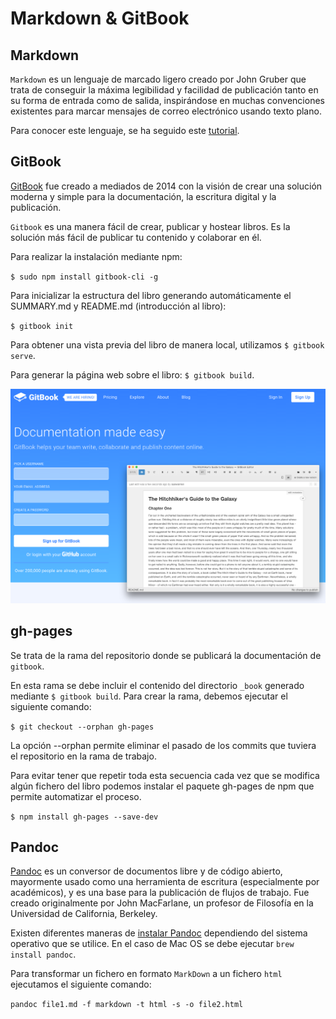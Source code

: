 # Markdown & GitBook

## Markdown

`Markdown` es un lenguaje de marcado ligero creado por John Gruber que trata de conseguir la máxima legibilidad y facilidad de publicación tanto en su forma de entrada como de salida, inspirándose en muchas convenciones existentes para marcar mensajes de correo electrónico usando texto plano.

Para conocer este lenguaje, se ha seguido este [tutorial](https://guides.github.com/features/mastering-markdown).

## GitBook

[GitBook](https://gitbook.com) fue creado a mediados de 2014 con la visión de crear una solución moderna y simple para la documentación, la escritura digital y la publicación.

`Gitbook` es una manera fácil de crear, publicar y hostear libros. Es la solución más fácil de publicar tu contenido y colaborar en él.

Para realizar la instalación mediante npm:

`$ sudo npm install gitbook-cli -g`

Para inicializar la estructura del libro generando automáticamente el SUMMARY.md y README.md (introducción al libro):

`$ gitbook init`

Para obtener una vista previa del libro de manera local, utilizamos `$ gitbook serve`.

Para generar la página web sobre el libro: `$ gitbook build`.

![gitbook](../img/gitbook.png)

## gh-pages

Se trata de la rama del repositorio donde se publicará la documentación de `gitbook`.

En esta rama se debe incluir el contenido del directorio  `_book` generado mediante `$ gitbook build`. Para crear la rama, debemos ejecutar el siguiente comando:

`$ git checkout --orphan gh-pages`

La opción --orphan permite eliminar el pasado de los commits que tuviera el repositorio en la rama de trabajo.

Para evitar tener que repetir toda esta secuencia cada vez que se modifica algún fichero del libro podemos instalar el paquete gh-pages de npm que permite automatizar el proceso.

`$ npm install gh-pages --save-dev`


## Pandoc

[Pandoc](http://www.pandoc.org) es un conversor de documentos libre y de código abierto, mayormente usado como una herramienta de escritura (especialmente por académicos), y es una base para la publicación de flujos de trabajo. Fue creado originalmente por John MacFarlane, un profesor de Filosofía en la Universidad de California, Berkeley.

Existen diferentes maneras de [instalar Pandoc](http://pandoc.org/installing.html) dependiendo del sistema operativo que se utilice. En el caso de Mac OS se debe ejecutar `brew install pandoc`.

Para transformar un fichero en formato `MarkDown` a un fichero `html` ejecutamos el siguiente comando:

`pandoc file1.md -f markdown -t html -s -o file2.html`
